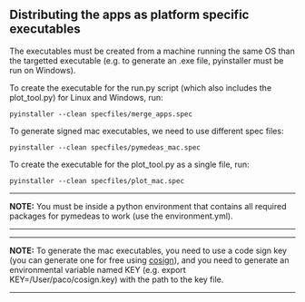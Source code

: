 ## Distributing the apps as platform specific executables

The executables must be created from a machine running the same OS than the targetted executable (e.g. to generate an .exe file, pyinstaller must be run on Windows). 

To create the executable for the run.py script (which also includes the plot_tool.py) for Linux and Windows, run:


```console
pyinstaller --clean specfiles/merge_apps.spec
```

To generate signed mac executables, we need to use different spec files:

```console
pyinstaller --clean specfiles/pymedeas_mac.spec
```

To create the executable for the plot_tool.py as a single file, run:
    
```console
pyinstaller --clean specfiles/plot_mac.spec
```


---
**NOTE:**
    You must be inside a python environment that contains all required packages for pymedeas to work (use the environment.yml).

---


---
**NOTE:**
    To generate the mac executables, you need to use a code sign key (you can generate one for free using [cosign](http://docs.sigstore.dev/cosign/overview)), and you need to generate an environmental variable named KEY (e.g. export KEY=/User/paco/cosign.key) with the path to the key file.

---
